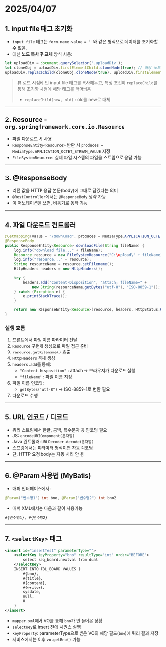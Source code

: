 # 2025/04/07

## 1. input file 태그 초기화

- `input file` 태그는 `form.name.value = ''`와 같은 형식으로 데이터를 초기화할 수 없음.
- 대신 **노드 복사 후 교체** 방식 사용:

```javascript
let uploadDiv = document.querySelector('.uploadDiv');
let cloneObj = uploadDiv.firstElementChild.cloneNode(true); // 해당 노드를 복사
uploadDiv.replaceChild(cloneObj.cloneNode(true), uploadDiv.firstElementChild);
```

> 뷰 로드 시점에 빈 input file 태그를 복사해두고, 특정 조건에 `replaceChild`를 통해 초기화 시점에 해당 태그를 덮어씌움  
> - `replaceChild(new, old)` : old를 new로 대체

---

## 2. Resource - `org.springframework.core.io.Resource`

- 파일 다운로드 시 사용
- `ResponseEntity<Resource>` 반환 시 `produces = MediaType.APPLICATION_OCTET_STREAM_VALUE` 지정
- `FileSystemResource`: 실제 파일 시스템의 파일을 스트림으로 응답 가능

---

## 3. @ResponseBody

- 리턴 값을 HTTP 응답 본문(body)에 그대로 담겠다는 의미
- `@RestController`에서는 `@ResponseBody` 생략 가능
- 이 어노테이션을 쓰면, 비동기로 동작 가능
---

## 4. 파일 다운로드 컨트롤러

```java
@GetMapping(value = "/download", produces = MediaType.APPLICATION_OCTET_STREAM_VALUE)
@ResponseBody
public ResponseEntity<Resource> downloadFile(String fileName) {
    log.info("download file..." + fileName);
    Resource resource = new FileSystemResource("C:\upload\" + fileName);
    log.info("resource..." + resource);
    String resourceName = resource.getFilename();
    HttpHeaders headers = new HttpHeaders();

    try {
        headers.add("Content-Disposition", "attach; fileName=" +
            new String(resourceName.getBytes("utf-8"), "ISO-8859-1"));
    } catch (Exception e) {
        e.printStackTrace();
    }

    return new ResponseEntity<Resource>(resource, headers, HttpStatus.OK);
}
```

### 실행 흐름
1. 프론트에서 파일 이름 파라미터 전달
2. `Resource` 구현체 생성으로 파일 접근 준비
3. `resource.getFilename()` 호출
4. `HttpHeaders` 객체 생성
5. `headers.add`를 통해:
   - `"Content-Disposition"` : attach → 브라우저가 다운로드 실행
   - `"fileName"` : 파일 이름 지정
6. 파일 이름 인코딩:
   - `getBytes("utf-8")` → ISO-8859-1로 변환 필요
7. 다운로드 수행

---

## 5. URL 인코드 / 디코드

- 쿼리 스트링에서 한글, 공백, 특수문자 등 인코딩 필요
- JS: `encodeURIComponent(문자열)`
- Java 컨트롤러: `URLDecoder.decode(문자열)`
- 스프링에서는 파라미터 형식이면 자동 디코딩
- 단, HTTP 요청 body는 자동 처리 안 됨

---

## 6. @Param 사용법 (MyBatis)

- 매퍼 인터페이스에서:

```java
@Param("변수명1") int bno, @Param("변수명2") int bno2
```

- 매퍼 XML에서는 다음과 같이 사용가능:

```xml
#{변수명1}, #{변수명2}
```

---

## 7. `<selectKey>` 태그

```xml
<insert id="insertTest" parameterType="">
    <selectKey keyProperty="bno" resultType="int" order="BEFORE">
        select seq_board.nextval from dual
    </selectKey>
    INSERT INTO TBL_BOARD VALUES (
        #{bno},
        #{title},
        #{content},
        #{writer},
        sysdate,
        null,
        0
    )
</insert>
```

- `mapper.xml`에서 VO를 통해 `bno`가 안 들어온 상황
- `selectKey`로 insert 전에 시퀀스 실행
- `keyProperty`: parameterType으로 받은 VO의 해당 필드(`bno`)에 쿼리 결과 저장
- 서비스에서는 이후 `vo.getBno()` 가능
